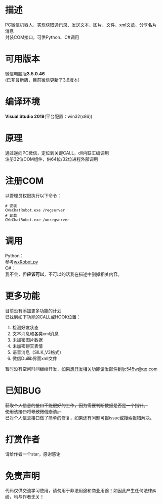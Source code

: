 # 描述
PC微信机器人，实现获取通讯录、发送文本、图片、文件、xml文章、分享名片消息  
封装COM接口，可供Python、C#调用
# 可用版本
微信电脑版**3.5.0.46**  
(已非最新版，目前微信更新了3.6版本)
# 编译环境
**Visual Studio 2019**(平台配置：win32(x86))
# 原理
通过逆向PC微信，定位到关键CALL，dll内联汇编调用  
注册32位COM组件，供64位/32位进程外部调用  
# 注册COM
以管理员权限执行以下命令：  
```shell
# 安装
CWeChatRobot.exe /regserver
# 卸载
CWeChatRobot.exe /unregserver
```
# 调用
Python：  
参考[wxRobot.py](https://github.com/ljc545w/ComWeChatRobot/blob/master/wxRobot.py)  
C#：  
我不会，但**应该可以**，不可以的话我在描述中删掉相关内容。  
# 更多功能
目前没有添加更多功能的计划  
已找到如下功能的CALL或HOOK位置：  
1. 检测好友状态  
2. 文本消息和各类xml消息  
3. 未加密图片数据  
4. 未加密聊天表情  
5. 语音消息（SILK_V3格式）  
6. 微信Duilib界面xml文件  

暂时没有空闲时间继续开发，如果想开发相关功能请发邮件到ljc545w@qq.com  
# 已知BUG
~~获取个人信息的接口不能很好的工作，因为需要判断数据是否是一个指针。~~  
~~使用该接口将导致微信崩溃。~~  
已对个人信息接口做了简单的修复，如果还有问题可报issue或搜索报错解决。
# 打赏作者
请给作者一个star，感谢感谢  
# 免责声明
代码仅供交流学习使用，请勿用于非法用途和商业用途！如因此产生任何法律纠纷，均与作者无关！
